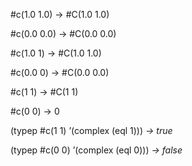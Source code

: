  



#c(1.0 1.0) → #C(1.0 1.0) 



#c(0.0 0.0) → #C(0.0 0.0) 



#c(1.0 1) → #C(1.0 1.0) 



#c(0.0 0) → #C(0.0 0.0) 



#c(1 1) → #C(1 1) 



#c(0 0) → 0 



(typep #c(1 1) ’(complex (eql 1))) *→ true* 



(typep #c(0 0) ’(complex (eql 0))) *→ false* 







 



 



